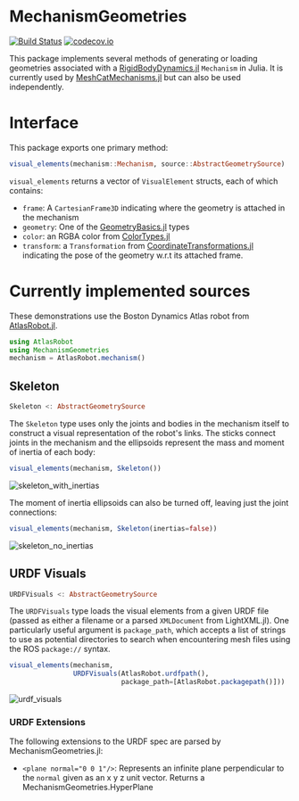 # MechanismGeometries

[![Build Status](https://github.com/JuliaRobotics/MechanismGeometries.jl/workflows/CI/badge.svg)](https://github.com/JuliaRobotics/MechanismGeometries.jl/actions?query=workflow%3ACI)
[![codecov.io](http://codecov.io/github/JuliaRobotics/MechanismGeometries.jl/coverage.svg?branch=master)](http://codecov.io/github/JuliaRobotics/MechanismGeometries.jl?branch=master)

This package implements several methods of generating or loading geometries associated with a [RigidBodyDynamics.jl](https://github.com/tkoolen/RigidBodyDynamics.jl) `Mechanism` in Julia. It is currently used by [MeshCatMechanisms.jl](https://github.com/JuliaRobotics/MeshCatMechanisms.jl) but can also be used independently.

# Interface

This package exports one primary method:

```julia
visual_elements(mechanism::Mechanism, source::AbstractGeometrySource)
```

`visual_elements` returns a vector of `VisualElement` structs, each of which contains:

* `frame`: A `CartesianFrame3D` indicating where the geometry is attached in the mechanism
* `geometry`: One of the [GeometryBasics.jl](https://github.com/JuliaGeometry/GeometryBasics.jl) types
* `color`: an RGBA color from [ColorTypes.jl](https://github.com/JuliaGraphics/ColorTypes.jl)
* `transform`: a `Transformation` from [CoordinateTransformations.jl](https://github.com/FugroRoames/CoordinateTransformations.jl/) indicating the pose of the geometry w.r.t its attached frame.

# Currently implemented sources

These demonstrations use the Boston Dynamics Atlas robot from [AtlasRobot.jl](https://github.com/tkoolen/AtlasRobot.jl).

```julia
using AtlasRobot
using MechanismGeometries
mechanism = AtlasRobot.mechanism()
```


## Skeleton

```julia
Skeleton <: AbstractGeometrySource
```

The `Skeleton` type uses only the joints and bodies in the mechanism itself to construct a visual representation of the robot's links. The sticks connect joints in the mechanism and the ellipsoids represent the mass and moment of inertia of each body:

```julia
visual_elements(mechanism, Skeleton())
```

![skeleton_with_inertias](https://user-images.githubusercontent.com/591886/37125808-180c1eca-223c-11e8-8e60-af3f48ba52c2.png)

The moment of inertia ellipsoids can also be turned off, leaving just the joint connections:

```julia
visual_elements(mechanism, Skeleton(inertias=false))
```

![skeleton_no_inertias](https://user-images.githubusercontent.com/591886/37125810-1ac0f4c4-223c-11e8-845a-cf17893eba93.png)

## URDF Visuals

```julia
URDFVisuals <: AbstractGeometrySource
```

The `URDFVisuals` type loads the visual elements from a given URDF file (passed as either a filename or a parsed `XMLDocument` from LightXML.jl). One particularly useful argument is `package_path`, which accepts a list of strings to use as potential directories to search when encountering mesh files using the ROS `package://` syntax.

```julia
visual_elements(mechanism,
                URDFVisuals(AtlasRobot.urdfpath(),
                            package_path=[AtlasRobot.packagepath()]))
```

![urdf_visuals](https://user-images.githubusercontent.com/591886/37125819-1de2441e-223c-11e8-9db2-87f814cfea63.png)

### URDF Extensions

The following extensions to the URDF spec are parsed by MechanismGeometries.jl:

* `<plane normal="0 0 1"/>`: Represents an infinite plane perpendicular to the `normal` given as an x y z unit vector. Returns a MechanismGeometries.HyperPlane





